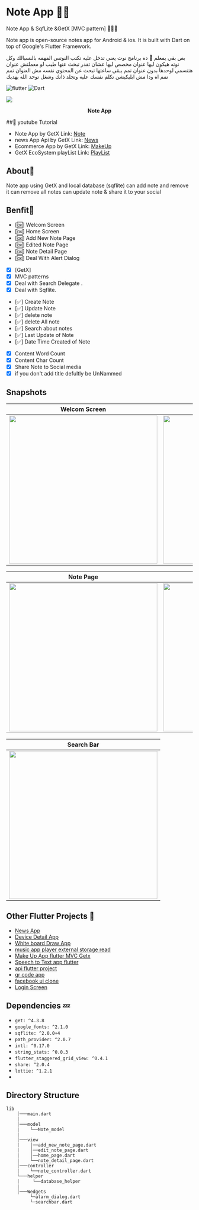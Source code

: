 # Note App ✍🏻
Note App & SqfLite &GetX [MVC pattern] 👨🏻‍💻

Note app is open-source notes app for Android & ios. It is built with Dart on top of Google's Flutter Framework.

بص بقي يمعلم 👀 ده برنامج نوت يعني تدخل عليه تكتب النوتس المهمه بالنسبالك وكل نوته هيكون ليها عنوان مخصص ليها عشان تقدر تبحث عنها طيب لو معملتش عنوان هتتسمي لوحدها بدون عنوان تمم يبقي ساعتها تبحث عن المحتوي نفسه مش العنوان تمم تمم
اه ودا مش ابليكيشن تكلم نفسك عليه وتجلد ذاتك وشغل توحد الله يهديك


![flutter](https://img.shields.io/badge/Flutter-Framework-green?logo=flutter)
![Dart](https://img.shields.io/badge/Dart-Language-blue?logo=dart)


<p><img src="snapshot/here.png" /></p>
<p align="center"><b>Note App</b></p>

##:rocket: youtube Tutorial
 
- Note App by GetX Link: [Note](https://www.youtube.com/watch?v=MFjoIT3RJSc&list=PLI36SLicSOmKQMPwPauvWDARjzrlQyLIo&index=21&ab_channel=SecitDevelopers)
- news App Api by GetX Link: [News](https://www.youtube.com/watch?v=MFjoIT3RJSc&list=PLI36SLicSOmKQMPwPauvWDARjzrlQyLIo&index=21&ab_channel=SecitDevelopers)
- Ecommerce App by GetX Link: [MakeUp](https://www.youtube.com/watch?v=-bwiujixOpU&list=PLI36SLicSOmKQMPwPauvWDARjzrlQyLIo&index=3&ab_channel=SecitDevelopers)
- GetX EcoSystem playList Link: [PlayList](https://www.youtube.com/watch?v=8Jy4dtQOZMQ&list=PLI36SLicSOmKQMPwPauvWDARjzrlQyLIo&index=1)





## About🤠

Note app using GetX and local database (sqflite) can add note and remove it
can remove all notes can update note & share it to your social

## Benfit👻
- [🆗] Welcom Screen
- [🆗] Home Screen
- [🆗] Add New Note Page
- [🆗] Edited Note Page
- [🆗] Note Detail Page
- [🆗] Deal With Alert Dialog
- [x] [GetX]
- [x] MVC patterns
- [x] Deal with Search Delegate .
- [x] Deal with Sqflite.
- [✅] Create Note
- [✅] Update Note
- [✅] delete note
- [✅] delete All note
- [✅] Search about notes
- [✅] Last Update of Note
- [✅] Date Time Created of Note
- [x] Content Word Count 
- [x] Content Char Count 
- [x] Share Note to Social media
- [x] if you don't add title defultly be UnNammed

## Snapshots

| Welcom Screen | Home Screen |
|------|-------|
|<img src="snapshot/welcom.jpg" width="400">|<img src="snapshot/home.jpg" width="400">|

| Note Page | Delete Dialog|
|------|-------|
|<img src="snapshot/add.jpg" width="400">|<img src="snapshot/delete.jpg" width="400">|

| Search Bar
|------
|<img src="snapshot/search.jpg" width="400">



## Other Flutter Projects 🔐 
- [News App](https://github.com/itsherifAhmed/NewsApp)
- [Device Detail App](https://github.com/itsherifAhmed/device-detail-app)
- [White board Draw App](https://github.com/itsherifAhmed/draw-app)
- [music app player external storage read](https://github.com/itsherifAhmed/Music-Player-Read-external-Storage-Flutter-app)
- [Make Up App flutter MVC Getx](https://github.com/itsherifAhmed/MakeUp-App)
- [Speech to Text app flutter](https://github.com/itsherifAhmed/Speech-to-text-app)
- [api flutter project](https://github.com/itsherifAhmed/apiFlutter-Project)
- [qr code app](https://github.com/itsherifAhmed/qr-barcode)
- [facebook ui clone](https://github.com/itsherifAhmed/facebook-ui-clone)
- [Login Screen](https://github.com/itsherifAhmed/login-screen)


## Dependencies 💤
 -  `get: ^4.3.8`
 -  `google_fonts: ^2.1.0`
 -  `sqflite: ^2.0.0+4`
 -  `path_provider: ^2.0.7`
 -  `intl: ^0.17.0`
 -  `string_stats: ^0.0.3`
 -  `flutter_staggered_grid_view: ^0.4.1`
 -  `share: ^2.0.4`
 -  `lottie: ^1.2.1`
 -  
## Directory Structure
```
lib
    │───main.dart
    |   
    │───model
    |    └──Note_model
    |
    │───view
    |    │──add_new_note_page.dart
    |    │──edit_note_page.dart
    |    │──home_page.dart
    |    └──note_detail_page.dart
    │───controller
    |    └──note_controller.dart
    └───helper
    |     └──database_helper
    |     
    │───Wedgets
         └─alarm_dialog.dart
         └─searchbar.dart

    
```
